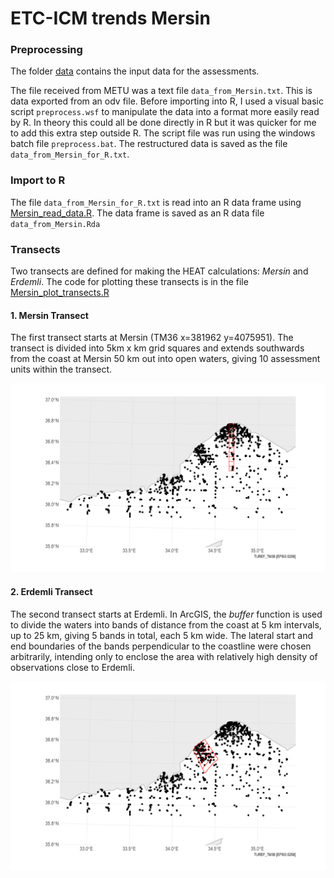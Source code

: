 # ETC-ICM trends Mersin

### Preprocessing

The folder [data](/data/) contains the input data for the assessments.

The file received from METU was a text file `data_from_Mersin.txt`. This is data exported from an odv file. Before importing into R, I used a visual basic script `preprocess.wsf` to manipulate the data into a format more easily read by R. In theory this could all be done directly in R but it was quicker for me to add this extra step outside R.
The script file was run using the windows batch file `preprocess.bat`. The restructured data is saved as the file  `data_from_Mersin_for_R.txt`.

### Import to R
The file  `data_from_Mersin_for_R.txt` is read into an R data frame using [Mersin_read_data.R](/Mersin_read_data.R). The data frame is saved as an R data file `data_from_Mersin.Rda`

### Transects
Two transects are defined for making the HEAT calculations: *Mersin* and *Erdemli*. The code for plotting these transects is in the file [Mersin_plot_transects.R](/Mersin_plot_transects.R)

#### 1. Mersin Transect 
The first transect starts at Mersin (TM36 x=381962 y=4075951). The transect is divided into 5km x km grid squares and extends southwards from the coast at Mersin 50 km out into open waters, giving 10 assessment units within the transect.

![Plot of Mersin transect](png/transect_Mersin.png)

#### 2. Erdemli Transect 
The second transect starts at Erdemli. In ArcGIS, the *buffer* function is used to divide the waters into bands of distance from the coast at 5 km intervals, up to 25 km, giving 5 bands in total, each 5 km wide. The lateral start and end boundaries of the bands perpendicular to the coastline were chosen arbitrarily, intending only to enclose the area with relatively high density of observations close to Erdemli.


![Plot of Erdemli transect](png/transect_Erdemli.png)
